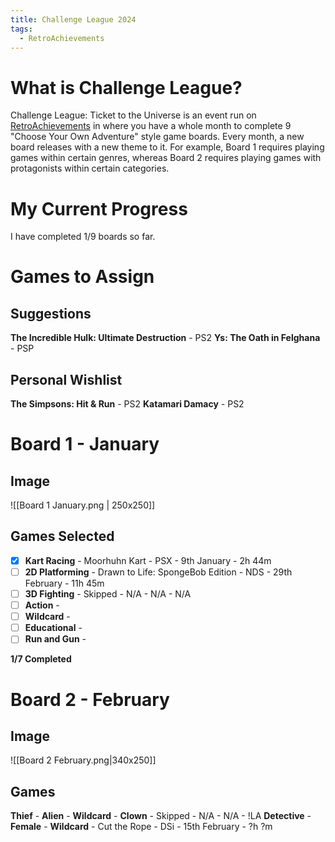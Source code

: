 ```yaml
---
title: Challenge League 2024
tags:
  - RetroAchievements
---
```

# What is Challenge League?
Challenge League: Ticket to the Universe is an event run on [RetroAchievements](https://retroachievements.org) in where you have a whole month to complete 9 "Choose Your Own Adventure" style game boards. Every month, a new board releases with a new theme to it. For example, Board 1 requires playing games within certain genres, whereas Board 2 requires playing games with protagonists within certain categories.

# My Current Progress
I have completed 1/9 boards so far.

# Games to Assign
## Suggestions
**The Incredible Hulk: Ultimate Destruction** - PS2
**Ys: The Oath in Felghana** - PSP

## Personal Wishlist
**The Simpsons: Hit & Run** - PS2
**Katamari Damacy** - PS2


# Board 1 - January
## Image

![[Board 1 January.png | 250x250]]

## Games Selected

- [x] **Kart Racing** - Moorhuhn Kart - PSX - 9th January - 2h 44m
- [ ] **2D Platforming** - Drawn to Life: SpongeBob Edition - NDS - 29th February - 11h 45m
- [ ] **3D Fighting** - Skipped - N/A - N/A - N/A
- [ ] **Action** - 
- [ ] **Wildcard** -
- [ ] **Educational** -
- [ ] **Run and Gun** -

**1/7 Completed**

# Board 2 - February
## Image

![[Board 2 February.png|340x250]]

## Games
**Thief** -
**Alien** -
**Wildcard** -
**Clown** - Skipped - N/A - N/A - !LA
**Detective** -
**Female** -
**Wildcard** - Cut the Rope - DSi - 15th February - ?h ?m

